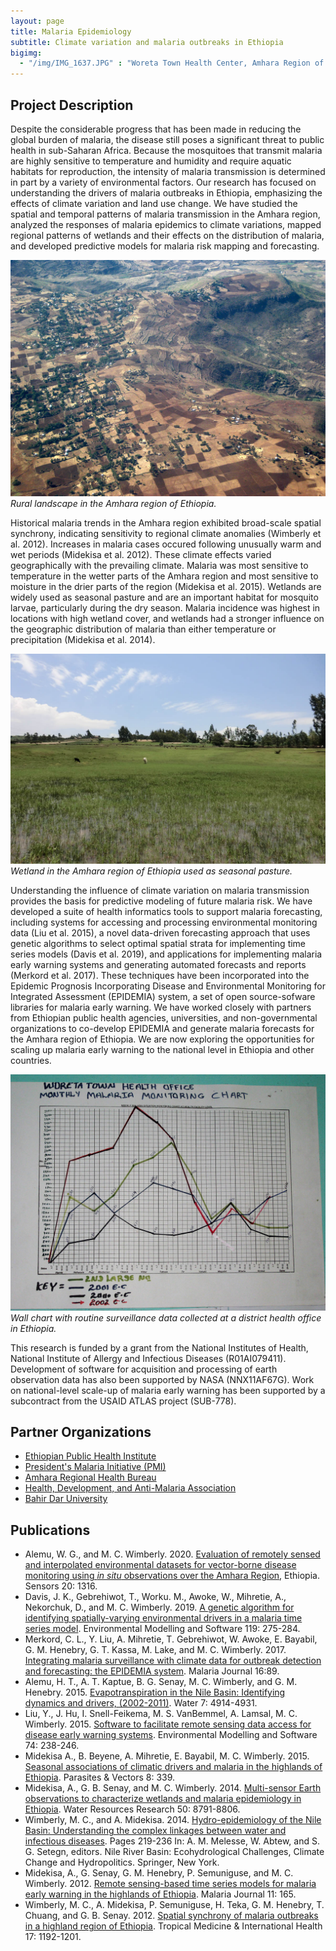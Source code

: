```yaml
---
layout: page
title: Malaria Epidemiology
subtitle: Climate variation and malaria outbreaks in Ethiopia
bigimg: 
  - "/img/IMG_1637.JPG" : "Woreta Town Health Center, Amhara Region of Ethiopia"
---
```


## Project Description

Despite the considerable progress that has been made in reducing the global burden of malaria, the disease still poses a significant threat to public health in sub-Saharan Africa. Because the mosquitoes that transmit malaria are highly sensitive to temperature and humidity and require aquatic habitats for reproduction, the intensity of malaria transmission is determined in part by a variety of environmental factors. Our research has focused on understanding the drivers of malaria outbreaks in Ethiopia, emphasizing the effects of climate variation and land use change. We have studied the spatial and temporal patterns of malaria transmission in the Amhara region, analyzed the responses of malaria epidemics to climate variations, mapped regional patterns of wetlands and their effects on the distribution of malaria, and developed predictive models for malaria risk mapping and forecasting. 

![Amhara region landscape](/img/ethiopia_landscape.jpg)<br/>
*Rural landscape in the Amhara region of Ethiopia.*

Historical malaria trends in the Amhara region exhibited broad-scale spatial synchrony, indicating sensitivity to regional climate anomalies (Wimberly et al. 2012). Increases in malaria cases occured following unusually warm and wet periods (Midekisa et al. 2012). These climate effects varied geographically with the prevailing climate. Malaria was most sensitive to temperature in the wetter parts of the Amhara region and most sensitive to moisture in the drier parts of the region (Midekisa et al. 2015). Wetlands are widely used as seasonal pasture and are an important habitat for mosquito larvae, particularly during the dry season. Malaria incidence was highest in locations with high wetland cover, and wetlands had a stronger influence on the geographic distribution of malaria than either temperature or precipitation (Midekisa et al. 2014).

![Amhara region wetland](/img/ethiopia_wetland.jpg)<br/>
*Wetland in the Amhara region of Ethiopia used as seasonal pasture.*

Understanding the influence of climate variation on malaria transmission provides the basis for predictive modeling of future malaria risk. We have developed a suite of health informatics tools to support malaria forecasting, including systems for accessing and processing environmental monitoring data (Liu et al. 2015), a novel data-driven forecasting approach that uses genetic algorithms to select optimal spatial strata for implementing time series models (Davis et al. 2019), and applications for implementing malaria early warning systems and generating automated forecasts and reports (Merkord et al. 2017). These techniques have been incorporated into the Epidemic Prognosis Incorporating Disease and Environmental Monitoring for Integrated Assessment (EPIDEMIA) system, a set of open source-sofware libraries for malaria early warning. We have worked closely with partners from Ethiopian public health agencies, universities, and non-governmental organizations to co-develop EPIDEMIA and generate malaria forecasts for the Amhara region of Ethiopia. We are now exploring the opportunities for scaling up malaria early warning to the national level in Ethiopia and other countries.

![Malaria surveillance](/img/ethiopia_malchart.jpg)<br/>
*Wall chart with routine surveillance data collected at a district health office in Ethiopia.*

This research is funded by a grant from the National Institutes of Health, National Institute of Allergy and Infectious Diseases (R01AI079411). Development of software for acquisition and processing of earth observation data has also been supported by NASA (NNX11AF67G). Work on national-level scale-up of malaria early warning has been supported by a subcontract from the USAID ATLAS project (SUB-778).

## Partner Organizations

* [Ethiopian Public Health Institute](https://www.ephi.gov.et)
* [President's Malaria Initiative (PMI)](https://www.pmi.gov)
* [Amhara Regional Health Bureau](http://www.moh.gov.et/da/web/guest/amhara-regional-health-bureau)
* [Health, Development, and Anti-Malaria Association](http://www.hdama.org/)
* [Bahir Dar University](http://www.bdu.edu.et/)

## Publications

* Alemu, W. G., and M. C. Wimberly. 2020. [Evaluation of remotely sensed and interpolated environmental datasets for vector-borne disease monitoring using *in situ* observations over the Amhara Region](https://www.mdpi.com/1424-8220/20/5/1316/htm), Ethiopia. Sensors 20: 1316.
* Davis, J. K., Gebrehiwot, T., Worku. M., Awoke, W., Mihretie, A., Nekorchuk, D., and M. C. Wimberly. 2019. [A genetic algorithm for identifying spatially-varying environmental drivers in a malaria time series model](https://www.sciencedirect.com/science/article/pii/S136481521930129X?via%3Dihub). Environmental Modelling and Software 119: 275-284.
* Merkord, C. L., Y. Liu, A. Mihretie, T. Gebrehiwot, W. Awoke, E. Bayabil, G. M. Henebry, G. T. Kassa, M. Lake, and M. C. Wimberly. 2017. [Integrating malaria surveillance with climate data for outbreak detection and forecasting: the EPIDEMIA system](https://malariajournal.biomedcentral.com/articles/10.1186/s12936-017-1735-x). Malaria Journal 16:89.
* Alemu, H. T., A. T. Kaptue, B. G. Senay, M. C. Wimberly, and G. M. Henebry. 2015. [Evapotranspiration in the Nile Basin: Identifying dynamics and drivers, (2002-2011)](https://www.mdpi.com/2073-4441/7/9/4914). Water 7: 4914-4931.
* Liu, Y., J. Hu, I. Snell-Feikema, M. S. VanBemmel, A. Lamsal, M. C. Wimberly. 2015. [Software to facilitate remote sensing data access for disease early warning systems](https://www.sciencedirect.com/science/article/pii/S1364815215300116). Environmental Modelling and Software 74: 238-246. 
* Midekisa A., B. Beyene, A. Mihretie, E. Bayabil, M. C. Wimberly. 2015. [Seasonal associations of climatic drivers and malaria in the highlands of Ethiopia](https://parasitesandvectors.biomedcentral.com/articles/10.1186/s13071-015-0954-7). Parasites & Vectors 8: 339. 
* Midekisa, A., G. B. Senay, and M. C. Wimberly. 2014. [Multi-sensor Earth observations to characterize wetlands and malaria epidemiology in Ethiopia](https://agupubs.onlinelibrary.wiley.com/doi/full/10.1002/2014WR015634). Water Resources Research 50: 8791-8806.
* Wimberly, M. C., and A. Midekisa. 2014. [Hydro-epidemiology of the Nile Basin: Understanding the complex linkages between water and infectious diseases](https://www.researchgate.net/publication/262912212_Hydro-Epidemiology_of_the_Nile_Basin_Understanding_the_Complex_Linkages_Between_Water_and_Infectious_Diseases). Pages 219-236 In: A. M. Melesse, W. Abtew, and S. G. Setegn, editors. Nile River Basin: Ecohydrological Challenges, Climate Change and Hydropolitics. Springer, New York.
* Midekisa, A., G. Senay, G. M. Henebry, P. Semuniguse, and M. C. Wimberly. 2012. [Remote sensing-based time series models for malaria early warning in the highlands of Ethiopia](https://malariajournal.biomedcentral.com/articles/10.1186/1475-2875-11-165). Malaria Journal 11: 165.
* Wimberly, M. C., A. Midekisa, P. Semuniguse, H. Teka, G. M. Henebry, T. Chuang, and G. B. Senay. 2012. [Spatial synchrony of malaria outbreaks in a highland region of Ethiopia](https://onlinelibrary.wiley.com/doi/full/10.1111/j.1365-3156.2012.03058.x). Tropical Medicine & International Health 17: 1192-1201.

